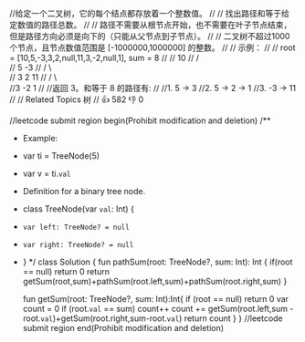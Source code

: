 //给定一个二叉树，它的每个结点都存放着一个整数值。 
//
// 找出路径和等于给定数值的路径总数。 
//
// 路径不需要从根节点开始，也不需要在叶子节点结束，但是路径方向必须是向下的（只能从父节点到子节点）。 
//
// 二叉树不超过1000个节点，且节点数值范围是 [-1000000,1000000] 的整数。 
//
// 示例： 
//
// root = [10,5,-3,3,2,null,11,3,-2,null,1], sum = 8
//
//      10
//     /  \
//    5   -3
//   / \    \
//  3   2   11
// / \   \
//3  -2   1
//
//返回 3。和等于 8 的路径有:
//
//1.  5 -> 3
//2.  5 -> 2 -> 1
//3.  -3 -> 11
// 
// Related Topics 树 
// 👍 582 👎 0


//leetcode submit region begin(Prohibit modification and deletion)
/**
 * Example:
 * var ti = TreeNode(5)
 * var v = ti.`val`
 * Definition for a binary tree node.
 * class TreeNode(var `val`: Int) {
 *     var left: TreeNode? = null
 *     var right: TreeNode? = null
 * }
 */
class Solution {
    fun pathSum(root: TreeNode?, sum: Int): Int {
        if(root == null) return 0
        return getSum(root,sum)+pathSum(root.left,sum)+pathSum(root.right,sum)
    }

    fun getSum(root: TreeNode?, sum: Int):Int{
        if (root == null) return 0
        var count = 0
        if (root.`val` == sum) count++
        count += getSum(root.left,sum - root.`val`)+getSum(root.right,sum-root.`val`)
        return count
    }
}
//leetcode submit region end(Prohibit modification and deletion)

